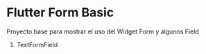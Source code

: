 # Flutter Form Basic

Proyecto base para mostrar el uso del Widget Form y algunos Field

1. TextFormField